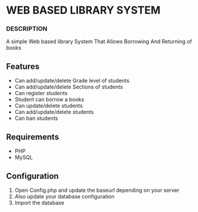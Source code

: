 # WEB BASED LIBRARY SYSTEM

### DESCRIPTION
A simple Web based library
System That Allows Borrowing
And Returning of books

## Features
- Can add/update/delete Grade level of students
- Can add/update/delete Sections of students
- Can register students
- Student can borrow a books
- Can update/delete students
- Can add/update/delete students
- Can ban students

## Requirements
- PHP
- MySQL

## Configuration
1. Open Config.php and update the baseurl depending on your server
2. Also update your database configuration
3. Import the database